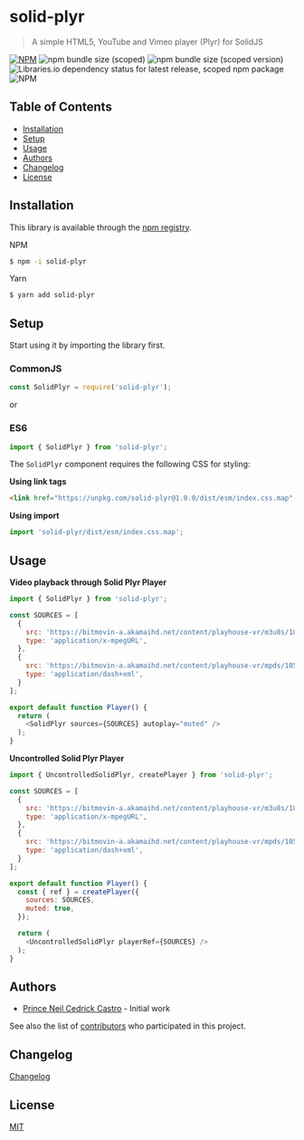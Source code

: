 # solid-plyr
> A simple HTML5, YouTube and Vimeo player (Plyr) for SolidJS

[![NPM](https://img.shields.io/npm/v/solid-plyr.svg)](https://www.npmjs.com/package/solid-plyr)
![npm bundle size (scoped)](https://img.shields.io/bundlephobia/min/solid-plyr)
![npm bundle size (scoped version)](https://img.shields.io/bundlephobia/minzip/solid-plyr)
![Libraries.io dependency status for latest release, scoped npm package](https://img.shields.io/librariesio/release/npm/solid-plyr)
![NPM](https://img.shields.io/npm/l/solid-plyr)

## Table of Contents
 - [Installation](#installation)
 - [Setup](#setup)
 - [Usage](#usage)
 - [Authors](#authors)
 - [Changelog](#changelog)
 - [License](#license)

 <!-- toc -->

## Installation

This library is available through the [npm registry](https://www.npmjs.com/).

NPM
```bash
$ npm -i solid-plyr
```

Yarn
```bash
$ yarn add solid-plyr
```

## Setup

Start using it by importing the library first.

### CommonJS
```javascript
const SolidPlyr = require('solid-plyr');
```

or 

### ES6
```javascript
import { SolidPlyr } from 'solid-plyr';
```

The `SolidPlyr` component requires the following CSS for styling:

**Using link tags**
```html
<link href="https://unpkg.com/solid-plyr@1.0.0/dist/esm/index.css.map" rel="stylesheet">
```

**Using import**
```javascript
import 'solid-plyr/dist/esm/index.css.map';
```

## Usage

**Video playback through Solid Plyr Player**
```javascript
import { SolidPlyr } from 'solid-plyr';

const SOURCES = [
  {
    src: 'https://bitmovin-a.akamaihd.net/content/playhouse-vr/m3u8s/105560.m3u8',
    type: 'application/x-mpegURL',
  },
  {
    src: 'https://bitmovin-a.akamaihd.net/content/playhouse-vr/mpds/105560.mpd',
    type: 'application/dash+xml',
  }
];

export default function Player() {
  return (
    <SolidPlyr sources={SOURCES} autoplay="muted" />
  );
}
```
**Uncontrolled Solid Plyr Player**
```javascript
import { UncontrolledSolidPlyr, createPlayer } from 'solid-plyr';

const SOURCES = [
  {
    src: 'https://bitmovin-a.akamaihd.net/content/playhouse-vr/m3u8s/105560.m3u8',
    type: 'application/x-mpegURL',
  },
  {
    src: 'https://bitmovin-a.akamaihd.net/content/playhouse-vr/mpds/105560.mpd',
    type: 'application/dash+xml',
  }
];

export default function Player() {
  const { ref } = createPlayer({ 
    sources: SOURCES,
    muted: true,
  });

  return (
    <UncontrolledSolidPlyr playerRef={SOURCES} />
  );
}
```

## Authors

- [Prince Neil Cedrick Castro](https://github.com/git-ced/) - Initial work

See also the list of [contributors](https://github.com/git-ced/solid-plyr/contributors) who participated in this project.

## Changelog

[Changelog](https://github.com/git-ced/solid-plyr/releases)

## License

  [MIT](LICENSE)
